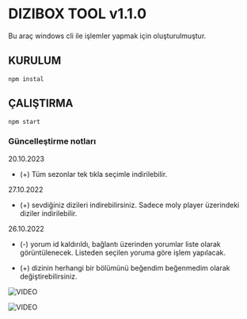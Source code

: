# DIZIBOX TOOL v1.1.0

Bu araç windows cli ile işlemler yapmak için oluşturulmuştur.

  

## KURULUM

`npm instal`

  

## ÇALIŞTIRMA

`npm start`

  

### Güncelleştirme notları

20.10.2023

-  (+) Tüm sezonlar tek tıkla seçimle indirilebilir.

27.10.2022

-  (+) sevdiğiniz dizileri indirebilirsiniz. Sadece moly player üzerindeki diziler indirilebilir.


26.10.2022

-  (-) yorum id kaldırıldı, bağlantı üzerinden yorumlar liste olarak görüntülenecek. Listeden seçilen yoruma göre işlem yapılacak.

-  (+) dizinin herhangi bir bölümünü beğendim beğenmedim olarak değiştirebilirsiniz.

  

  
![VIDEO](./docs/diziboxtool2.gif)

![VIDEO](./docs/diziboxtool.gif)